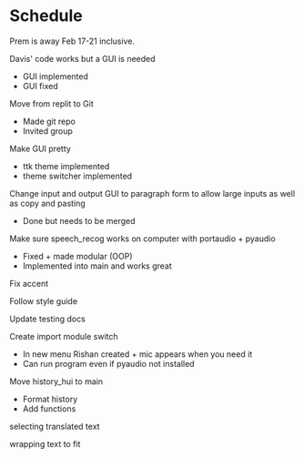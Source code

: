 # Schedule

Prem is away Feb 17-21 inclusive.

Davis' code works but a GUI is needed

- GUI implemented
- GUI fixed

Move from replit to Git

- Made git repo
- Invited group

Make GUI pretty

- ttk theme implemented
- theme switcher implemented

Change input and output GUI to paragraph form to allow large inputs as well as copy and pasting

- Done but needs to be merged

Make sure speech_recog works on computer with portaudio + pyaudio

- Fixed + made modular (OOP)
- Implemented into main and works great

Fix accent

Follow style guide

Update testing docs

Create import module switch

- In new menu Rishan created + mic appears when you need it
- Can run program even if pyaudio not installed

Move history_hui to main

- Format history
- Add functions

selecting translated text

wrapping text to fit